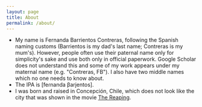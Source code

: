 ```yaml
---
layout: page
title: About
permalink: /about/
---
```



- My name is Fernanda Barrientos Contreras, following the Spanish naming customs (Barrientos is my dad's last name; Contreras is my mum's). However, people often use their paternal name only for simplicity's sake and use both only in official paperwork. Google Scholar does not understand this and some of my work appears under my maternal name (e.g. "Contreras, FB"). I also have two middle names which no one needs to know about. 
- The IPA is [feɾnanda βarjentos].
- I was born and raised in Concepción, Chile, which does not look like the city that was shown in the movie [The Reaping](https://www.imdb.com/title/tt0444682/).
